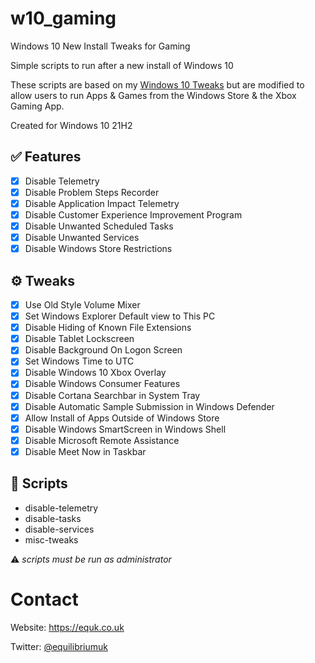 # w10_gaming

Windows 10 New Install Tweaks for Gaming

Simple scripts to run after a new install of Windows 10

These scripts are based on my [Windows 10 Tweaks](https://github.com/equk/windows) but are modified to allow users to run Apps & Games from the Windows Store & the Xbox Gaming App.

Created for Windows 10 21H2

## :white_check_mark: Features

- [x] Disable Telemetry
- [x] Disable Problem Steps Recorder
- [x] Disable Application Impact Telemetry
- [x] Disable Customer Experience Improvement Program
- [x] Disable Unwanted Scheduled Tasks
- [x] Disable Unwanted Services
- [x] Disable Windows Store Restrictions

## ⚙️ Tweaks

- [x] Use Old Style Volume Mixer
- [x] Set Windows Explorer Default view to This PC
- [x] Disable Hiding of Known File Extensions
- [x] Disable Tablet Lockscreen
- [x] Disable Background On Logon Screen
- [x] Set Windows Time to UTC
- [x] Disable Windows 10 Xbox Overlay
- [x] Disable Windows Consumer Features
- [x] Disable Cortana Searchbar in System Tray
- [x] Disable Automatic Sample Submission in Windows Defender
- [x] Allow Install of Apps Outside of Windows Store
- [x] Disable Windows SmartScreen in Windows Shell
- [x] Disable Microsoft Remote Assistance
- [x] Disable Meet Now in Taskbar

## :page_facing_up: Scripts

- disable-telemetry
- disable-tasks
- disable-services
- misc-tweaks

:warning: *scripts must be run as administrator*

# Contact

Website: https://equk.co.uk

Twitter: [@equilibriumuk](https://twitter.com/equilibriumuk)
